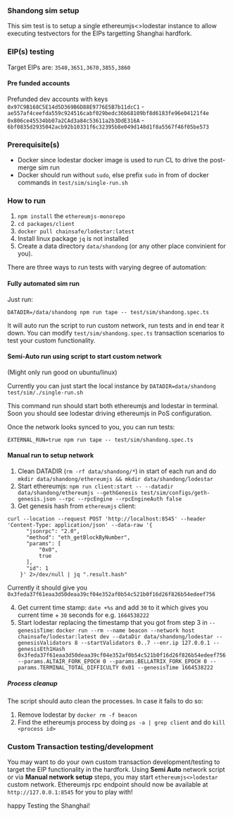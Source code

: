 ### Shandong sim setup

This sim test is to setup a single ethereumjs<>lodestar instance to allow executing testvectors for the EIPs targetting Shanghai hardfork.

### EIP(s) testing

Target EIPs are: `3540,3651,3670,3855,3860`

#### Pre funded accounts

Prefunded dev accounts with keys
`0x97C9B168C5E14d5D369B6D88E9776E5B7b11dcC1` - `ae557af4ceefda559c924516cabf029bedc36b68109bf8d6183fe96e04121f4e`
`0x806ce45534bb07a2CAd3a84c53611a2b3DdE316A` - `6bf0835d2935042acb92b10331f6c32395b8e049d148d1f8a5567f46f05be573`

### Prerequisite(s)

- Docker since lodestar docker image is used to run CL to drive the post-merge sim run
- Docker should run without `sudo`, else prefix `sudo` in from of docker commands in `test/sim/single-run.sh`

### How to run

1. `npm install` the `ethereumjs-monorepo`
2. `cd packages/client`
3. `docker pull chainsafe/lodestar:latest`
4. Install linux package `jq` is not installed
5. Create a data directory `data/shandong` (or any other place convinient for you).

There are three ways to run tests with varying degree of automation:

#### Fully automated sim run

Just run:

```
DATADIR=/data/shandong npm run tape -- test/sim/shandong.spec.ts
```

It will auto run the script to run custom network, run tests and in end tear it down. You can modify `test/sim/shandong.spec.ts` transaction scenarios to test your custom functionality.

#### Semi-Auto run using script to start custom network

(Might only run good on ubuntu/linux)

Currently you can just start the local instance by
`DATADIR=data/shandong test/sim/./single-run.sh`

This command run should start both ethereumjs and lodestar in terminal. Soon you should see lodestar driving ethereumjs in PoS configuration.

Once the network looks synced to you, you can run tests:

```
EXTERNAL_RUN=true npm run tape -- test/sim/shandong.spec.ts
```

#### Manual run to setup network

1. Clean DATADIR (`rm -rf data/shandong/*`) in start of each run and do `mkdir data/shandong/ethereumjs && mkdir data/shandong/lodestar`
2. Start ethereumjs: `npm run client:start -- --datadir data/shandong/ethereumjs --gethGenesis test/sim/configs/geth-genesis.json --rpc --rpcEngine --rpcEngineAuth false`
3. Get genesis hash from `ethereumjs` client:

```
curl --location --request POST 'http://localhost:8545' --header 'Content-Type: application/json' --data-raw '{
      "jsonrpc": "2.0",
      "method": "eth_getBlockByNumber",
      "params": [
          "0x0",
          true
      ],
      "id": 1
    }' 2>/dev/null | jq ".result.hash"
```

Currently it should give you `0x3feda37f61eaa3d50deaa39cf04e352af0b54c521b0f16d26f826b54edeef756`

4. Get current time stamp: `date +%s` and add `30` to it which gives you current time + `30` seconds for e.g. `1664538222`
5. Start lodestar replacing the timestamp that you got from step 3 in `--genesisTime`: `docker run --rm --name beacon --network host chainsafe/lodestar:latest dev --dataDir data/shandong/lodestar --genesisValidators 8 --startValidators 0..7 --enr.ip 127.0.0.1 --genesisEth1Hash 0x3feda37f61eaa3d50deaa39cf04e352af0b54c521b0f16d26f826b54edeef756 --params.ALTAIR_FORK_EPOCH 0 --params.BELLATRIX_FORK_EPOCH 0 --params.TERMINAL_TOTAL_DIFFICULTY 0x01 --genesisTime 1664538222`

##### Process cleanup

The script should auto clean the processes. In case it fails to do so:

1. Remove lodestar by `docker rm -f beacon`
2. Find the ethereumjs process by doing `ps -a | grep client` and do `kill <process id>`

### Custom Transaction testing/development

You may want to do your own custom transaction development/testing to target the EIP functionality in the hardfork. Using **Semi Auto** network script or via **Manual network setup** steps, you may start `ethereumjs<>lodestar` custom network.
Ethereumjs rpc endpoint should now be available at `http://127.0.0.1:8545` for you to play with!

happy Testing the Shanghai!
